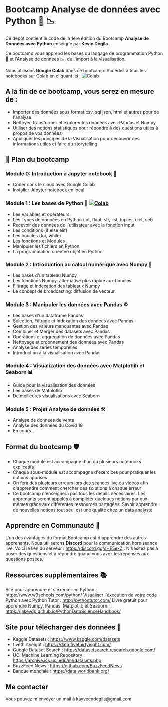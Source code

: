 # Bootcamp Analyse de données avec Python 🐍 📉

Ce dépôt contient le code de la 1ère édition du Bootcamp **Analyse de Données avec Python** enseigné par **Kevin Degila** .

Ce bootcamp vous apprend les bases du langage de programmation Python🐍 et l'Analyse de données 📉, de l'import à la visualisation.

Nous utilisons **Google Colab** dans ce bootcamp. Accédez à tous les notebooks sur Colab en cliquant ici : [![Colab](https://colab.research.google.com/assets/colab-badge.svg)](https://colab.research.google.com/github/kevindegila/data-analyst/)

## A la fin de ce bootcamp, vous serez en mesure de :
* Importer des données sous format csv, sql json, html et autres pour de l'analyse
* Nettoyer, transformer et explorer les données avec Pandas et Numpy
* Utiliser des notions statistiques pour répondre à des questions utiles à propos de vos données
* Appliquer les principes de la Visualisation pour découvrir des informations utiles et faire du storytelling

## 📜 Plan du bootcamp
### Module 0:  Introduction à Jupyter notebook 📓

- Coder dans le cloud avec Google Colab
- Installer Jupyter notebook en local

### Module 1 : Les bases de Python 🐍 [![Colab](https://colab.research.google.com/assets/colab-badge.svg)](https://colab.research.google.com/github/kevindegila/data-analyst/blob/main/01_Les_Bases_de_Python.ipynb)


- Les Variables et opérateurs
- Les Types de données en Python (int, float, str, list, tuples, dict, set)
- Recevoir des données de l'utilisateur avec la fonction input
- Les conditions (if else elif)
- Les boucles (for, while)
- Les fonctions et Modules
- Manipuler les fichiers en Python
- La programmation orientée objet en Python

### Module 2 : Introduction au calcul numérique avec Numpy 🧱 

- Les bases d'un tableau Numpy
- Les fonctions Numpy: alternative plus rapide aux boucles
- Filtrage et indexation des tableaux Numpy
- Le concept de broadcasting: diffusion de vecteur

### Module 3 : Manipuler les données avec Pandas ⚙️

- Les bases d'un dataframe Pandas
- Sélection, Filtrage et Indexation des données avec Pandas
- Gestion des valeurs manquantes avec Pandas
- Combiner et Merger des datasets avec Pandas
- Opérations et aggrégation de données avec Pandas
- Nettoyage et ordonnement des données avec Pandas
- Analyse des séries temporelles
- Introduction à la visualisation avec Pandas

### Module 4 : Visualization des données avec Matplotlib et Seaborn 📊 

- Guide pour la visualisation des données
- Les bases de Matplotlib
- De meilleures visualisations avec Seaborn

### Module 5 : Projet Analyse de données ⚒️

- Analyse de données de vente
- Analyse des données du Covid 19
- En cours ...


## Format du bootcamp 🛡️

* Chaque module est accompagné d'un ou plusieurs notebooks explicatifs 
* Chaque sous-module est accompagné d'exercices pour pratiquer les notions apprises
* On fera des plusieurs erreurs lors des séances live ou vidéos afin d'apprendre comment chercher des solutions à chaque erreur
* Ce bootcamp n'enseignera pas tous les détails nécéssaires. Les apprenants seront appélés à complèter quelques notions par eux-mêmes grâce aux différentes ressources partagées. Savoir apprendre de nouvelles notions tout seul est une qualité chez un data analyste


## Apprendre en Communauté 🤝

L'un des avantages du format Bootcamp est d'apprendre des autres apprenants. Nous utiliserons **Discord** pour la communication hors séance live.
Voici le lien du serveur : https://discord.gg/sHE5exZ . 
N'hésitez pas à poser des questions et à répondre quand vous avez les réponses aux questions posées.

## Ressources supplémentaires 📚

Site pour apprendre et s'exercer en Python : https://www.w3schools.com/python/
Visualiser l'éxecution de votre code Python avec Python Tutor : http://pythontutor.com/
Livre gratuit pour apprendre Numpy, Pandas, Matplotlib et Seaborn : https://jakevdp.github.io/PythonDataScienceHandbook/


## Site pour télécharger des données 📖

* Kaggle Datasets : https://www.kaggle.com/datasets
* fivethirtyeight : https://data.fivethirtyeight.com/
* Google Dataset Search : https://datasetsearch.research.google.com/
* UCI Machine Learning Repository : https://archive.ics.uci.edu/ml/datasets.php
* BuzzFeed News : https://github.com/BuzzFeedNews
* Banque mondiale : https://data.worldbank.org/

	
## Me contacter 
Vous pouvez m'envoyer un mail à kayveendegila@gmail.com
